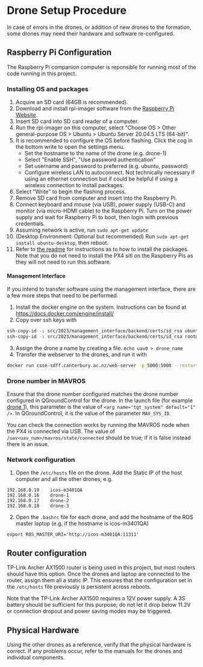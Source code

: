 # Drone Setup Procedure

In case of errors in the drones, or addition of new drones to the formation, some drones may need their hardware and software re-configured. 

## Raspberry Pi Configuration

The Raspberry Pi companion computer is reponsible for running most of the code running in this project. 

### Installing OS and packages

1. Acquire an SD card (64GB is recommended). 
2. Download and install rpi-imager software from the [Raspberry Pi Website](https://www.raspberrypi.com/software/). 
3. Insert SD card into SD card reader of a computer. 
4. Run the rpi-imager on this computer, select "Choose OS > Other general-purpose OS > Ubuntu > Ubuntu Server 20.04.5 LTS (64-bit)". 
5. It is recommended to configure the OS before flashing. Click the cog in the bottom write to open the settings menu. 
    - Set the hostname to the name of the drone (e.g. drone-1)
    - Select "Enable SSH", "Use password authentication" 
    - Set username and password to preferred (e.g. ubuntu, password)
    - Configure wireless LAN to autoconnect. Not technically necessary if using an ethernet connection but if could be helpful if using a wireless connection to install packages. 
6. Select "Write" to begin the flashing process. 
7. Remove SD card from computer and insert into the Raspberry Pi. 
8. Connect keyboard and mouse (via USB), power supply (USB-C) and monitor (via micro-HDMI cable) to the Raspberry Pi. Turn on the power supply and wait for Raspberry Pi to boot, then login with previous credentials. 
1. Assuming network is active, run `sudo apt-get update`
1. (Desktop Environment: Optional but recommended) Run `sudo apt-get install ubuntu-desktop`, then reboot. 
1. Refer to [the readme](../README.md) for instructions as to how to install the packages. Note that you do not need to install the PX4 sitl on the Raspberry Pis as they will not need to run this software. 

#### Management Interface

If you intend to transfer software using the management interface, there are a few more steps that need to be performed.

1. Install the docker engine on the system. Instructions can be found at https://docs.docker.com/engine/install/
2. Copy over ssh keys with 
```bash
ssh-copy-id -i src/2023/management_interface/backend/certs/id_rsa ubuntu@{drone_ip}
ssh-copy-id -i src/2023/management_interface/backend/certs/id_rsa root@{drone_ip}
```
3. Assign the drone a name by creating a file. `echo uav0 > drone_name`
4. Transfer the webserver to the drones, and run it with 
```bash
docker run csse-sdff.canterbury.ac.nz/web-server -p 5000:5000 --restart=always 
```

### Drone number in MAVROS

Ensure that the drone number configured matches the drone number configured in QGroundControl for the drone. In the launch file (for example [drone 1](../src/2023/launch/px4_uav1.launch)), this parameter is the value of `<arg name="tgt_system" default="1" />`. In QGroundControl, it is the value of the parameter `MAV_SYS_ID`. 

You can check the connection works by running the MAVROS node when the PX4 is connected via USB. The value of `/uav<uav_num>/mavros/state/connected` should be true; if it is false instead there is an issue. 


### Network configuration

1. Open the `/etc/hosts` file on the drone. Add the Static IP of the host computer and all the other drones, e.g. 
```
192.168.0.10    icos-m3401QA
192.168.0.16    drone-1
192.168.0.17    drone-2
192.168.0.18    drone-3
```
2. Open the `.bashrc` file for each drone, and add the hostname of the ROS master laptop (e.g. if the hostname is icos-m3401QA)
```
export ROS_MASTER_URI='http://icos-m3401QA:11311'
```

## Router configuration

TP-Link Archer AX1500 router is being used in this project, but most routers should have this option. Once the drones and laptop are connected to the router, assign them all a static IP. This ensures that the configuration set in the `/etc/hosts` file previously is persistent across reboots. 

Note that the TP-Link Archer AX1500 requires a 12V power supply. A 3S battery should be sufficient for this purpose; do not let it drop below 11.2V or connection dropout and power saving modes may be triggered. 

## Physical Hardware

Using the other drones as a reference, verify that the physical hardware is correct. If any problems occur, refer to the manuals for the drones and individual components. 

